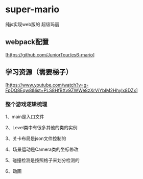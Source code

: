 # super-mario
纯js实现web版的 超级玛丽
## webpack配置
[https://github.com/JuniorTour/es6-mario]
## 学习资源（需要梯子）
[https://www.youtube.com/watch?v=g-FpDQ8Eqw8&list=PLS8HfBXv9ZWWe8zXrViYbIM2Hhylx8DZx]

### 整个游戏逻辑梳理


1、main是入口文件

2、Level类中有很多其他的类的实例

3、关卡布局是json文件控制的

4、场景运动是Camera类的坐标修改

5、碰撞检测是按照格子来划分检测的

6、动画

